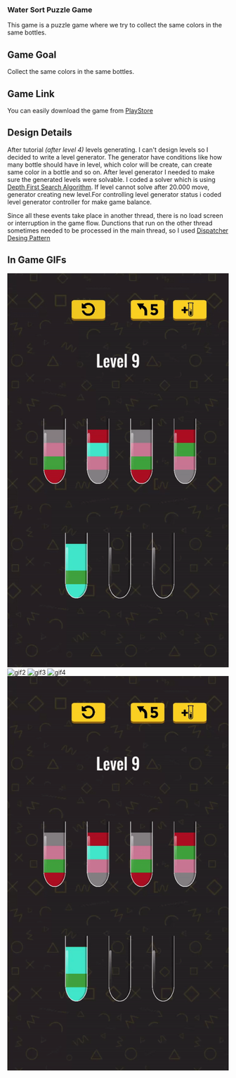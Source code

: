 ### Water Sort Puzzle Game
This game is a puzzle game where we try to collect the same colors in the same bottles.
## Game Goal
Collect the same colors in the same bottles.
## Game Link
You can easily download the game from [PlayStore](https://play.google.com/store/apps/details?id=com.watersortpuzzle.colorsortpuzzle.watercolorsortpuzzle&hl=en&gl=us)
## Design Details
After tutorial *(after level 4)* levels generating. I can't design levels so I decided to write a level generator.
The generator have conditions like how many bottle should have in level, which color will be create, can create same color in a bottle and so on. 
After level generator I needed to make sure the generated levels were solvable. I coded a solver which is using [Depth First Search Algorithm](https://en.wikipedia.org/wiki/Depth-first_search). If level cannot solve after 20.000 move,
generator creating new level.For controlling level generator status i coded level generator controller for make game balance.

Since all these events take place in another thread, there is no load screen or interruption in the game flow. Dunctions that run on the other thread sometimes needed to be processed in the main thread, so I used [Dispatcher Desing Pattern](https://www.what-could-possibly-go-wrong.com/the-dispatcher-pattern/)

## In Game GIFs
![gif1](Assets/GIFs/1.gif)
![gif2](Assets/GIFs/2.gif)
![gif3](Assets/GIFs/3.gif)
![gif4](Assets/GIFs/4.gif)
![gif5](Assets/GIFs/5.gif)
